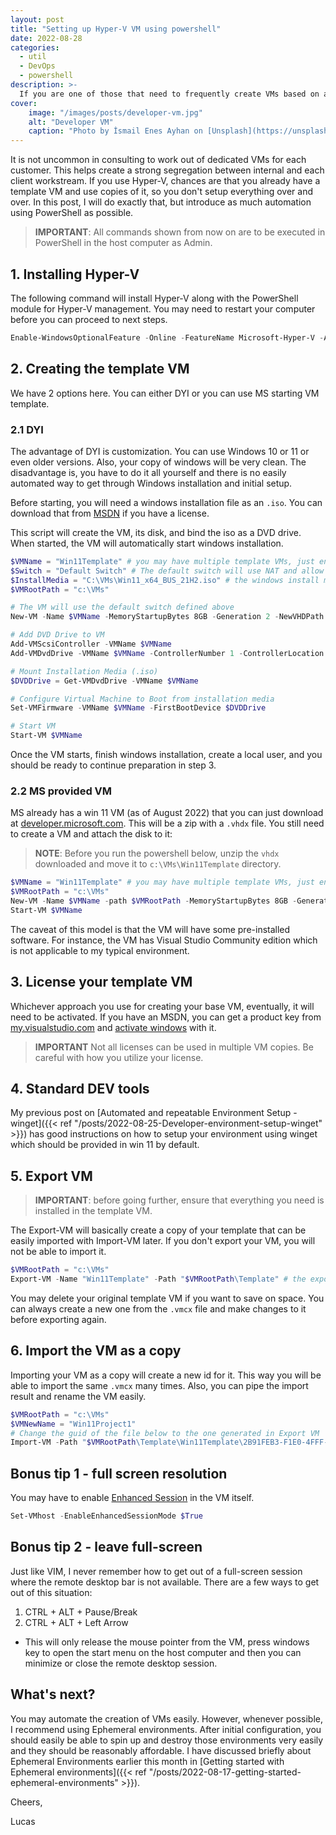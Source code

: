 ```yaml
---
layout: post
title: "Setting up Hyper-V VM using powershell"
date: 2022-08-28
categories:
  - util
  - DevOps
  - powershell
description: >-
  If you are one of those that need to frequently create VMs based on a template, keep reading, I got PowerShell automation for you.
cover:
    image: "/images/posts/developer-vm.jpg"
    alt: "Developer VM"
    caption: "Photo by İsmail Enes Ayhan on [Unsplash](https://unsplash.com/photos/lVZjvw-u9V8)"
---
```


It is not uncommon in consulting to work out of dedicated VMs for each customer. This helps create a strong segregation between internal and each client workstream. If you use Hyper-V, chances are that you already have a template VM and use copies of it, so you don't setup everything over and over. In this post, I will do exactly that, but introduce as much automation using PowerShell as possible.

> **IMPORTANT**: All commands shown from now on are to be executed in PowerShell in the host computer as Admin.

## 1. Installing Hyper-V
The following command will install Hyper-V along with the PowerShell module for Hyper-V management. You may need to restart your computer before you can proceed to next steps.

```powershell
Enable-WindowsOptionalFeature -Online -FeatureName Microsoft-Hyper-V -All
```

## 2. Creating the template VM
We have 2 options here. You can either DYI or you can use MS starting VM template.

### 2.1 DYI
The advantage of DYI is customization. You can use Windows 10 or 11 or even older versions. Also, your copy of windows will be very clean. The disadvantage is, you have to do it all yourself and there is no easily automated way to get through Windows installation and initial setup.

Before starting, you will need a windows installation file as an ``.iso``. You can download that from [MSDN](https://my.visualstudio.com) if you have a license. 

This script will create the VM, its disk, and bind the iso as a DVD drive. When started, the VM will automatically start windows installation.

```powershell
$VMName = "Win11Template" # you may have multiple template VMs, just ensure they have a good name
$Switch = "Default Switch" # The default switch will use NAT and allow the VM to talk to the internet by default
$InstallMedia = "C:\VMs\Win11_x64_BUS_21H2.iso" # the windows install media
$VMRootPath = "c:\VMs"

# The VM will use the default switch defined above
New-VM -Name $VMName -MemoryStartupBytes 8GB -Generation 2 -NewVHDPath "$VMRootPath\$VMName\$VMName.vhdx" -NewVHDSizeBytes 50GB -Path $VMRootPath -SwitchName $Switch

# Add DVD Drive to VM
Add-VMScsiController -VMName $VMName
Add-VMDvdDrive -VMName $VMName -ControllerNumber 1 -ControllerLocation 0 -Path $InstallMedia

# Mount Installation Media (.iso)
$DVDDrive = Get-VMDvdDrive -VMName $VMName

# Configure Virtual Machine to Boot from installation media
Set-VMFirmware -VMName $VMName -FirstBootDevice $DVDDrive

# Start VM
Start-VM $VMName
```

Once the VM starts, finish windows installation, create a local user, and you should be ready to continue preparation in step 3.

### 2.2 MS provided VM
MS already has a win 11 VM (as of August 2022) that you can just download at [developer.microsoft.com](https://developer.microsoft.com/en-us/windows/downloads/virtual-machines/). This will be a zip with a ``.vhdx`` file. You still need to create a VM and attach the disk to it:

> **NOTE**: Before you run the powershell below, unzip the ``vhdx`` downloaded and move it to ``c:\VMs\Win11Template`` directory.

```powershell
$VMName = "Win11Template" # you may have multiple template VMs, just ensure they have a good name
$VMRootPath = "c:\VMs"
New-VM -Name $VMName -path $VMRootPath -MemoryStartupBytes 8GB -Generation 2 -VHDPath "$VMRootPath\Win11Template\Win11Template.vhdx"
Start-VM $VMName
```

The caveat of this model is that the VM will have some pre-installed software. For instance, the VM has Visual Studio Community edition which is not applicable to my typical environment.

## 3. License your template VM
Whichever approach you use for creating your base VM, eventually, it will need to be activated. If you have an MSDN, you can get a product key from [my.visualstudio.com](https://my.visualstudio.com/ProductKeys?mkt=en-us) and [activate windows](https://support.microsoft.com/en-us/windows/activate-windows-c39005d4-95ee-b91e-b399-2820fda32227) with it.

> **IMPORTANT** Not all licenses can be used in multiple VM copies. Be careful with how you utilize your license.

## 4. Standard DEV tools
My previous post on [Automated and repeatable Environment Setup - winget]({{< ref "/posts/2022-08-25-Developer-environment-setup-winget" >}}) has good instructions on how to setup your environment using winget which should be provided in win 11 by default.

## 5. Export VM
> **IMPORTANT**: before going further, ensure that everything you need is installed in the template VM.

The Export-VM will basically create a copy of your template that can be easily imported with Import-VM later. If you don't export your VM, you will not be able to import it.

```powershell
$VMRootPath = "c:\VMs"
Export-VM -Name "Win11Template" -Path "$VMRootPath\Template" # the export will not rename the VM, so, use a different folder
```

You may delete your original template VM if you want to save on space. You can always create a new one from the ``.vmcx`` file and make changes to it before exporting again.

## 6. Import the VM as a copy
Importing your VM as a copy will create a new id for it. This way you will be able to import the same ``.vmcx`` many times. Also, you can pipe the import result and rename the VM easily.

```powershell
$VMRootPath = "c:\VMs"
$VMNewName = "Win11Project1"
# Change the guid of the file below to the one generated in Export VM
Import-VM -Path "$VMRootPath\Template\Win11Template\2B91FEB3-F1E0-4FFF-B8BE-29CED892A95A.vmcx" -Copy -GenerateNewId -VirtualMachinePath "$VMRootPath\$VMNewName\" -VhdDestinationPath "$VMRootPath\$VMNewName\" | Rename-VM -NewName $VMNewName 
```

## Bonus tip 1 - full screen resolution
You may have to enable [Enhanced Session](https://docs.microsoft.com/en-us/windows-server/virtualization/hyper-v/learn-more/use-local-resources-on-hyper-v-virtual-machine-with-vmconnect) in the VM itself.

```powershell
Set-VMhost -EnableEnhancedSessionMode $True
```

## Bonus tip 2 - leave full-screen
Just like VIM, I never remember how to get out of a full-screen session where the remote desktop bar is not available. There are a few ways to get out of this situation:

1. CTRL + ALT + Pause/Break
2. CTRL + ALT + Left Arrow
  * This will only release the mouse pointer from the VM, press windows key to open the start menu on the host computer and then you can minimize or close the remote desktop session.

## What's next?
You may automate the creation of VMs easily. However, whenever possible, I recommend using Ephemeral environments. After initial configuration, you should easily be able to spin up and destroy those environments very easily and they should be reasonably affordable. I have discussed briefly about Ephemeral Environments earlier this month in [Getting started with Ephemeral environments]({{< ref "/posts/2022-08-17-getting-started-ephemeral-environments" >}}).

Cheers,

Lucas
